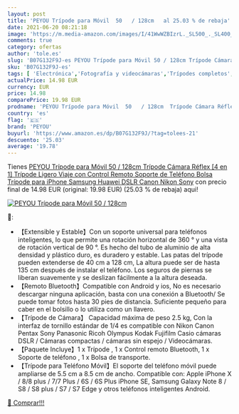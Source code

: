 ```yaml
---
layout: post
title: 'PEYOU Trípode para Móvil  50   / 128cm   al 25.03 % de rebaja'
date: 2021-06-20 08:21:18
image: 'https://m.media-amazon.com/images/I/41WwWZBIzrL._SL500_._SL400_.jpg'
comments: true
category: ofertas
author: 'tole.es'
slug: 'B07G132F9J-es PEYOU Trípode para Móvil 50 / 128cm Trípode Cámara Réflex...'
sku: 'B07G132F9J-es'
tags: [ 'Electrónica','Fotografía y videocámaras','Trípodes completos','Trípodes y monopies','iphone','peyou', ]
actualPrice: 14.98 EUR
currency: EUR
price: 14.98
comparePrice: 19.98 EUR
prodname: 'PEYOU Trípode para Móvil  50   / 128cm  Trípode Cámara Réflex  [4 en 1] Trípode Ligero Viaje con Control Remoto  Soporte de Teléfono Bolsa Trípode para iPhone Samsung Huawei  DSLR Canon  Nikon  Sony'
country: 'es'
flag: '🇪🇸'
brand: 'PEYOU'
buyurl: 'https://www.amazon.es/dp/B07G132F9J/?tag=tolees-21'
descuento: '25.03'
average: '19.78'
---
```


Tienes [PEYOU Trípode para Móvil  50   / 128cm  Trípode Cámara Réflex  [4 en 1] Trípode Ligero Viaje con Control Remoto  Soporte de Teléfono Bolsa Trípode para iPhone Samsung Huawei  DSLR Canon  Nikon  Sony](https://www.amazon.es/dp/B07G132F9J/?tag=tolees-21) con precio final de  14.98 EUR (original: 19.98 EUR) (25.03 %  de rebaja) aqui!

[![PEYOU Trípode para Móvil  50   / 128cm  ](https://m.media-amazon.com/images/I/41WwWZBIzrL._SL500_._SL400_.jpg)](https://www.amazon.es/dp/B07G132F9J/?tag=tolees-21)

🔎:

- 【Extensible y Estable】Con un soporte universal para teléfonos inteligentes, lo que permite una rotación horizontal de 360 ° y una vista de rotación vertical de 90 °. Es hecho del tubo de aluminio de alta densidad y plástico duro, es duradero y estable. Las patas del trípode pueden extenderse de 40 cm a 128 cm, La altura puede ser de hasta 135 cm después de instalar el teléfono. Los seguros de piernas se liberan suavemente y se deslizan fácilmente a la altura deseada.
- 【Remoto Bluetooth】Compatible con Android y ios, No es necesario descargar ninguna aplicación, basta con una conexión a Bluetooth/ Se puede tomar fotos hasta 30 pies de distancia. Suficiente pequeño para caber en el bolsillo o lo utiliza como un llavero.
- 【Trípode de Cámara】 Capacidad máxima de peso 2.5 kg, Con la interfaz de tornillo estándar de 1/4 es compatible con Nikon Canon Pentax Sony Panasonic Ricoh Olympus Kodak Fujifilm Casio cámaras DSLR / Cámaras compactas / cámaras sin espejo / Videocámaras.
- 【Paquete Incluye】1 x Trípode , 1 x Control remoto Bluetooth, 1 x Soporte de teléfono , 1 x Bolsa de transporte.
- 【Trípode para Teléfono Móvil】El soporte del teléfono móvil puede ampliarse de 5.5 cm a 8.5 cm de ancho. Compatible con: Apple iPhone X / 8/8 plus / 7/7 Plus / 6S / 6S Plus iPhone SE, Samsung Galaxy Note 8 / S8 / S8 plus / S7 / S7 Edge y otros teléfonos inteligentes Android.

[🛒 Comprar!!!](https://www.amazon.es/dp/B07G132F9J/?tag=tolees-21)
